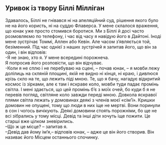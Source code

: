 ## Уривок із твору Біллі Мілліган
Здавалось, Біллі не гнівався ні на апеляційний суд, рішення якого було не на його користь, ні на суддю Флаверса. У мене склалося враження, що юнак уже просто стомився боротися.
Ми з Біллі й досі часто розмовляємо по телефону, і час від часу я навідую його в Дайтоні. Іноді мене зустрічає Томмі, Аллен або Кевін. Але часом з’являється той, безіменний.
Під час однієї з наших зустрічей я запитав його, що він за один, і він відповів:        
-Я не знаю, хто я. У мене всередині порожнеча.      
Я попросив його розповісти, що він відчуває.        
-Коли я не сплю і не перебуваю на сцені, – почав юнак, – я мовби лежу долілиць на скляній площині, якій не видно ні кінця, ні краю, і дивлюся крізь скло на те, що лежить піді мною. Те, що я бачу, нагадує відкритий космос із зірками, але є там і яскраве коло, мовби туди падає промінь світла. І мені здається, що цей промінь б’є з моїх очей, бо куди б я не перевів погляд, світляне коло завжди переді мною. Довкола яскравої плями світла лежать у домовинах деякі з членів моєї «сім’ї». Кришки домовин не опущені, тому що люди в них іще не мертві. Вони поринули в сон і чогось вичікують. Деякі домовини стоять порожніми, бо ще не всі зібрались у тому місці. Девід та інші діти хочуть іще пожити. Це старші вже цілком зневірились.      
–Що ж це місце? – запитав я.        
–Девід дав йому ім’я,– відповів юнак,&nbsp;– адже це він його створив. Він називає його Місцем останнього спочинку.